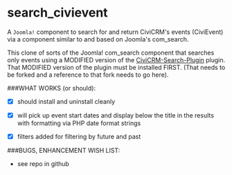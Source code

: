 search_civievent
================

A `Joomla!` component to search for and return CiviCRM's events (CiviEvent) via a component similar to and based on Joomla's com_search.


This clone of sorts of the Joomla! com_search component that searches only events using a MODIFIED version of the  [CiviCRM-Search-Plugin](https://github.com/lcdservices/CiviCRM-Search-Plugin) plugin.   That MODIFIED version of the plugin must be installed FIRST.  (That needs to be forked and a reference to that fork needs to go here).



###WHAT WORKS (or should):
  - [x] should install and uninstall cleanly
  - [x] will pick up event start dates and display below the title in the results with formatting via PHP date format strings
  - [x] filters added for filtering by future and past


###BUGS, ENHANCEMENT WISH LIST:
- see repo in github

